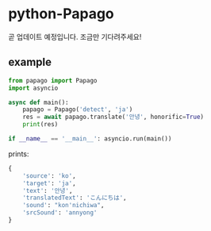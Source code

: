 # python-Papago
곧 업데이트 예정입니다. 조금만 기다려주세요!

## example
```py
from papago import Papago
import asyncio

async def main():
    papago = Papago('detect', 'ja')
    res = await papago.translate('안녕', honorific=True)
    print(res)

if __name__ == '__main__': asyncio.run(main())
```
prints:
```py
{
    'source': 'ko',
    'target': 'ja', 
    'text': '안녕', 
    'translatedText': 'こんにちは', 
    'sound': "kon'nichiwa", 
    'srcSound': 'annyong'
}
```

